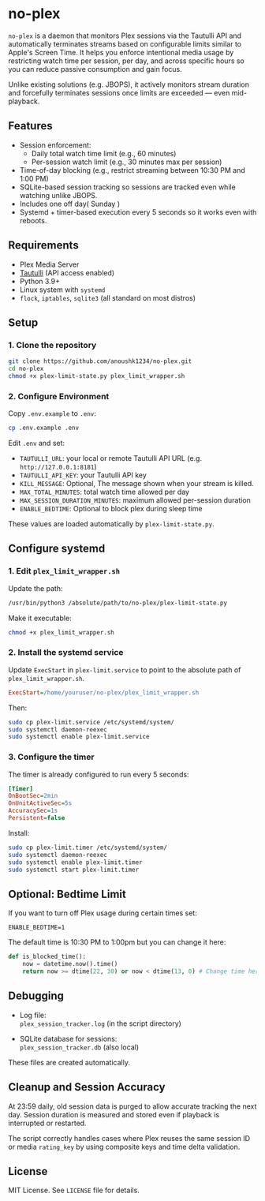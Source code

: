 # no-plex

`no-plex` is a daemon that monitors Plex sessions via the Tautulli API and automatically terminates streams based on configurable limits similar to Apple's Screen Time. It helps you enforce intentional media usage by restricting watch time per session, per day, and across specific hours so you can reduce passive consumption and gain focus.

Unlike existing solutions (e.g. JBOPS), it actively monitors stream duration and forcefully terminates sessions once limits are exceeded — even mid-playback.

## Features

- Session enforcement:
  - Daily total watch time limit (e.g., 60 minutes)
  - Per-session watch limit (e.g., 30 minutes max per session)
- Time-of-day blocking (e.g., restrict streaming between 10:30 PM and 1:00 PM)
- SQLite-based session tracking so sessions are tracked even while watching unlike JBOPS.
- Includes one off day( Sunday )
- Systemd + timer-based execution every 5 seconds so it works even with reboots.

## Requirements

- Plex Media Server
- [Tautulli](https://github.com/Tautulli/Tautulli) (API access enabled)
- Python 3.9+
- Linux system with `systemd`
- `flock`, `iptables`, `sqlite3` (all standard on most distros)

## Setup

### 1. Clone the repository

```bash
git clone https://github.com/anoushk1234/no-plex.git
cd no-plex
chmod +x plex-limit-state.py plex_limit_wrapper.sh
```

### 2. Configure Environment

Copy `.env.example` to `.env`:

```bash
cp .env.example .env
```

Edit `.env` and set:

- `TAUTULLI_URL`: your local or remote Tautulli API URL (e.g. `http://127.0.0.1:8181`)
- `TAUTULLI_API_KEY`: your Tautulli API key
- `KILL_MESSAGE`: Optional, The message shown when your stream is killed.
- `MAX_TOTAL_MINUTES`: total watch time allowed per day
- `MAX_SESSION_DURATION_MINUTES`: maximum allowed per-session duration
- `ENABLE_BEDTIME`: Optional to block plex during sleep time

These values are loaded automatically by `plex-limit-state.py`.

## Configure systemd

### 1. Edit `plex_limit_wrapper.sh`

Update the path:

```bash
/usr/bin/python3 /absolute/path/to/no-plex/plex-limit-state.py
```

Make it executable:

```bash
chmod +x plex_limit_wrapper.sh
```

### 2. Install the systemd service

Update `ExecStart` in `plex-limit.service` to point to the absolute path of `plex_limit_wrapper.sh`.

```ini
ExecStart=/home/youruser/no-plex/plex_limit_wrapper.sh
```

Then:

```bash
sudo cp plex-limit.service /etc/systemd/system/
sudo systemctl daemon-reexec
sudo systemctl enable plex-limit.service
```

### 3. Configure the timer

The timer is already configured to run every 5 seconds:

```ini
[Timer]
OnBootSec=2min
OnUnitActiveSec=5s
AccuracySec=1s
Persistent=false
```

Install:

```bash
sudo cp plex-limit.timer /etc/systemd/system/
sudo systemctl daemon-reexec
sudo systemctl enable plex-limit.timer
sudo systemctl start plex-limit.timer
```

## Optional: Bedtime Limit
If you want to turn off Plex usage during certain times set:
```.env
ENABLE_BEDTIME=1
```

The default time is 10:30 PM to 1:00pm but you can change it here:
```py
def is_blocked_time():
    now = datetime.now().time()
    return now >= dtime(22, 30) or now < dtime(13, 0) # Change time here
```

## Debugging

- Log file:  
  `plex_session_tracker.log` (in the script directory)

- SQLite database for sessions:  
  `plex_session_tracker.db` (also local)

These files are created automatically.

## Cleanup and Session Accuracy

At 23:59 daily, old session data is purged to allow accurate tracking the next day. Session duration is measured and stored even if playback is interrupted or restarted. 

The script correctly handles cases where Plex reuses the same session ID or media `rating_key` by using composite keys and time delta validation.

## License

MIT License. See `LICENSE` file for details.

